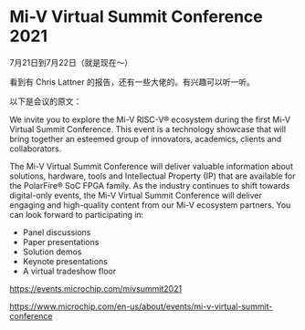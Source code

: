 # Mi-V Virtual Summit Conference 2021

7月21日到7月22日（就是现在～）

看到有 Chris Lattner 的报告，还有一些大佬的。有兴趣可以听一听。

以下是会议的原文：

We invite you to explore the Mi-V RISC-V® ecosystem during the first Mi-V Virtual Summit Conference. This event is a technology showcase that will bring together an esteemed group of innovators, academics, clients and collaborators.

The Mi-V Virtual Summit Conference will deliver valuable information about solutions, hardware, tools and Intellectual Property (IP) that are available for the PolarFire® SoC FPGA family. As the industry continues to shift towards digital-only events, the Mi-V Virtual Summit Conference will deliver engaging and high-quality content from our Mi-V ecosystem partners. You can look forward to participating in:

- Panel discussions
- Paper presentations
- Solution demos
- Keynote presentations
- A virtual tradeshow floor

https://events.microchip.com/mivsummit2021

https://www.microchip.com/en-us/about/events/mi-v-virtual-summit-conference
